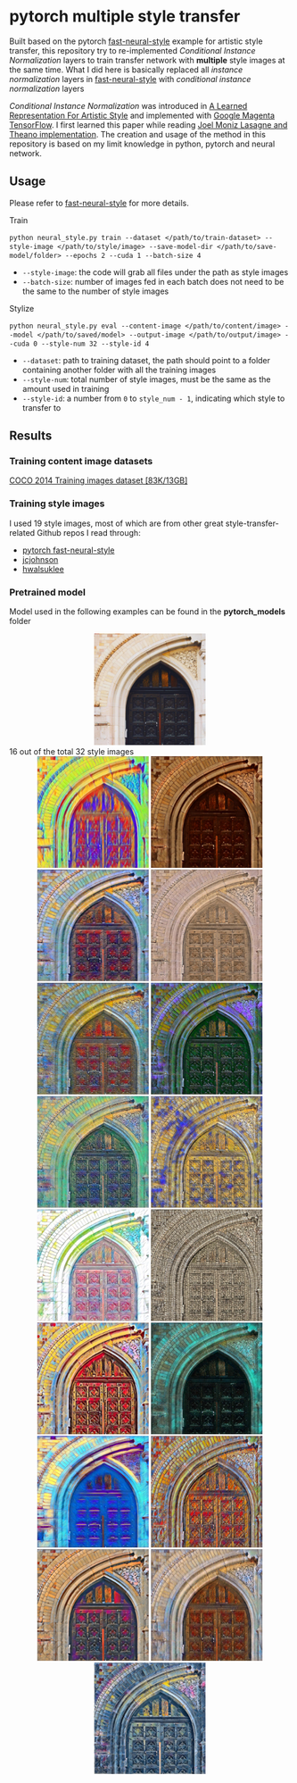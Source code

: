 # pytorch multiple style transfer

Built based on the pytorch [fast-neural-style](https://github.com/pytorch/examples/tree/master/fast_neural_style) example for artistic style transfer, this repository try to re-implemented *Conditional Instance Normalization* layers to train transfer network with **multiple** style images at the same time. What I did here is basically replaced all *instance normalization* layers in [fast-neural-style](https://github.com/pytorch/examples/tree/master/fast_neural_style) with *conditional instance normalization* layers

*Conditional Instance Normalization* was introduced in [A Learned Representation For Artistic Style](https://arxiv.org/abs/1610.07629) and implemented with [Google Magenta TensorFlow](https://github.com/tensorflow/magenta/tree/master/magenta/models/image_stylization). I first learned this paper while reading [Joel Moniz Lasagne and Theano implementation](https://github.com/joelmoniz/gogh-figure). The creation and usage of the method in this repository is based on my limit knowledge in python, pytorch and neural network. 

## Usage

Please refer to [fast-neural-style](https://github.com/pytorch/examples/tree/master/fast_neural_style) for more details. 

Train
```
python neural_style.py train --dataset </path/to/train-dataset> --style-image </path/to/style/image> --save-model-dir </path/to/save-model/folder> --epochs 2 --cuda 1 --batch-size 4
```
* `--style-image`: the code will grab all files under the path as style images
* `--batch-size`: number of images fed in each batch does not need to be the same to the number of style images

Stylize 
```
python neural_style.py eval --content-image </path/to/content/image> --model </path/to/saved/model> --output-image </path/to/output/image> --cuda 0 --style-num 32 --style-id 4
```
* `--dataset`: path to training dataset, the path should point to a folder containing another folder with all the training images
* `--style-num`: total number of style images, must be the same as the amount used in training
* `--style-id`: a number from `0` to `style_num - 1`, indicating which style to transfer to


## Results

### Training content image datasets

[COCO 2014 Training images dataset [83K/13GB]](http://images.cocodataset.org/zips/train2014.zip)

### Training style images

I used 19 style images, most of which are from other great style-transfer-related Github repos I read through:
* [pytorch fast-neural-style](https://github.com/pytorch/examples/tree/master/fast_neural_style/images/style-images)
* [jcjohnson](https://github.com/jcjohnson/fast-neural-style/tree/master/images/styles)
* [hwalsuklee](https://github.com/hwalsuklee/tensorflow-style-transfer/tree/master/images)

### Pretrained model

Model used in the following examples can be found in the **pytorch_models** folder

<div align='center'>
  <img src='images/content_images/amber.jpg' height="200px">		
</div>
16 out of the total 32 style images

<div align='center'>
  <img src='images/output_images/amber_style0.jpg' height="200px">
  <img src='images/output_images/amber_style1.jpg' height="200px">
  <img src='images/output_images/amber_style2.jpg' height="200px">
  <img src='images/output_images/amber_style3.jpg' height="200px">
  <img src='images/output_images/amber_style4.jpg' height="200px">
  <img src='images/output_images/amber_style5.jpg' height="200px">
  <img src='images/output_images/amber_style6.jpg' height="200px">
  <img src='images/output_images/amber_style7.jpg' height="200px">
  <img src='images/output_images/amber_style8.jpg' height="200px">
  <img src='images/output_images/amber_style9.jpg' height="200px">
  <img src='images/output_images/amber_style10.jpg' height="200px">
  <img src='images/output_images/amber_style11.jpg' height="200px">
  <img src='images/output_images/amber_style12.jpg' height="200px">
  <img src='images/output_images/amber_style13.jpg' height="200px">
  <img src='images/output_images/amber_style14.jpg' height="200px">
  <img src='images/output_images/amber_style15.jpg' height="200px">
  <img src='images/output_images/amber_style16.jpg' height="200px">
</div>
